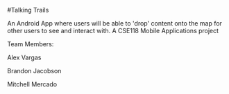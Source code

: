 #Talking Trails

An Android App where users will be able to 'drop' content onto the map for other users to see and interact with.
A CSE118 Mobile Applications project


Team Members:

Alex Vargas

Brandon Jacobson

Mitchell Mercado
